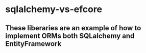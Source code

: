 # sqlalchemy-vs-efcore

## These liberaries are an example of how to implement ORMs both SQLalchemy and EntityFramework

